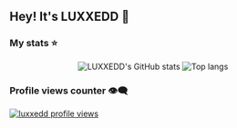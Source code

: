 ## Hey! It's LUXXEDD 👋


### My stats ⭐

<div align="center">
<img alt="LUXXEDD's GitHub stats" src="https://github-readme-stats.vercel.app/api?username=luxxedd&show_icons=true&theme=transparent"/>
<img alt="Top langs" src="https://github-readme-stats.vercel.app/api/top-langs/?username=luxxedd&layout=compact&&langs_count=8"/>
</div>


### Profile views counter 👁️‍🗨️
[![luxxedd profile views](https://u8views.com/api/v1/github/profiles/86127787/views/day-week-month-total-count.svg)](https://u8views.com/github/luxxedd)
